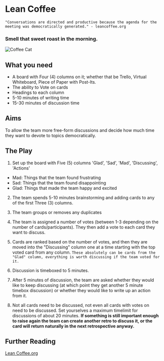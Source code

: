 # Lean Coffee

```
"Conversations are directed and productive because the agenda for the meeting was democratically generated." - leancoffee.org
```

### Smell that sweet roast in the morning.
![Coffee Cat](https://media.giphy.com/media/3oz8xyc6SlRBhKUhoI/giphy.gif)

## What you need
- A board with Four (4) columns on it; whether that be Trello, Virtual Whiteboard, Piece of Paper with Post-Its.
- The ability to Vote on cards
- Headings to each column
- 5-10 minutes of writing time
- 15-30 minutes of discussion time

## Aims
To allow the team more free-form discussions and decide how much time they want to devote to topics democratically.

## The Play 
1. Set up the board with Five (5) columns 'Glad', 'Sad', 'Mad', 'Discussing', 'Actions'

- Mad: Things that the team found frustrating
- Sad: Things that the team found disappointing
- Glad: Things that made the team happy and excited


2. The team spends 5-10 minutes brainstorming and adding cards to any of the first Three (3) columns.


3. The team groups or removes any duplicates


4. The team is assigned a number of votes (between 1-3 depending on the number of cards/participants). They then add a vote to each card they want to discuss.


5. Cards are ranked based on the number of votes, and then they are moved into the "Discussing" column one at a time starting with the top voted card from any column. `These absolutely can be cards from the "Glad" column, everything is worth discussing if the team voted for it.`


6. Discussion is timeboxed to 5 minutes.


7. After 5 minutes of discussion, the team are asked whether they would like to keep discussing (at which point they get another 5 minute timebox discussion) or whether they would like to write up an action from it.


8. Not all cards need to be discussed, not even all cards with votes on need to be discussed. Set yourselves a maximum timelimit for discussions of about 20 minutes. **If something is still important enough to raise again the team can create another retro to discuss it, or the card will return naturally in the next retrospective anyway.**


## Further Reading
[Lean Coffee.org](http://leancoffee.org/)